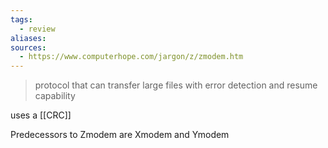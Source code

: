 ```yaml
---
tags:
  - review
aliases: 
sources:
  - https://www.computerhope.com/jargon/z/zmodem.htm
---
```

> protocol that can transfer large files with error detection and resume capability


uses a [[CRC]]

Predecessors to Zmodem are Xmodem and Ymodem